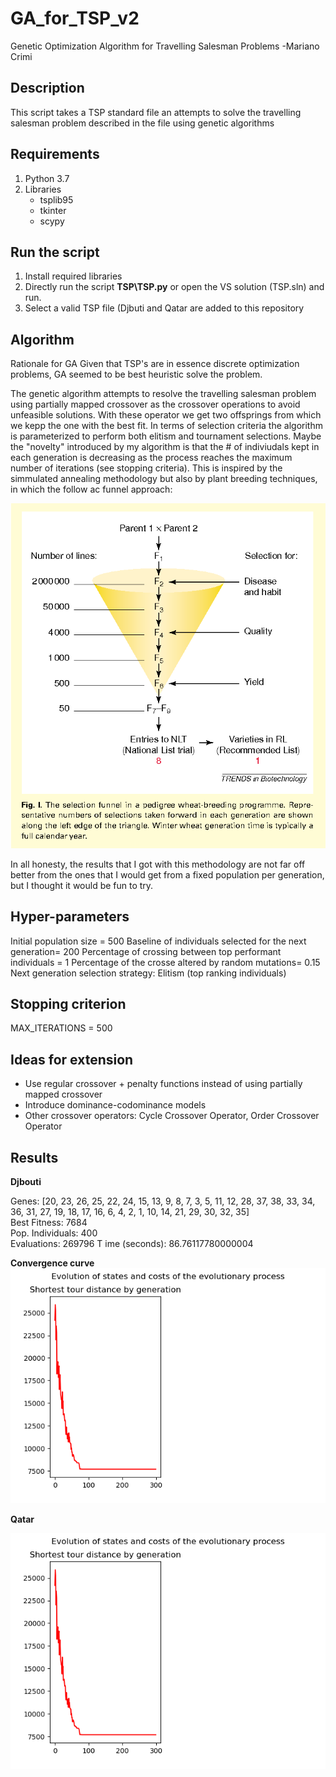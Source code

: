 # GA_for_TSP_v2
Genetic Optimization Algorithm for Travelling Salesman Problems
-Mariano Crimi

## Description
This script takes a TSP standard file an attempts to solve the travelling salesman problem described in the file using genetic algorithms

## Requirements
1. Python 3.7
2. Libraries
   - tsplib95
   - tkinter
   - scypy

## Run the script
1) Install required libraries
2) Directly run the script **TSP\TSP.py** or open the VS solution (TSP.sln) and run.
3) Select a valid TSP file (Djbuti and Qatar are added to this repository

## Algorithm
Rationale for GA
Given that TSP's are in essence discrete optimization problems, GA seemed to be best heuristic solve the problem.  

The genetic algorithm attempts to resolve the travelling salesman problem using partially mapped crossover as the crossover operations to avoid unfeasible solutions. With these operator we get two offsprings from which we kepp the one with the best fit. In terms of selection criteria the algorithm is parameterized to perform both elitism and tournament selections. 
Maybe the "novelty" introduced by my algorithm is that the # of indiviudals kept in each generation is decreasing as the process reaches the maximum number of iterations (see stopping criteria). This is inspired by the simmulated annealing methodology but also by plant breeding techniques, in which the follow ac funnel approach:

![Plant Breeding Strategy](https://github.com/mcrimi/GA_for_TSP_v2/blob/master/plant_breeding.png?raw=true)

In all honesty, the results that I got with this methodology are not far off better from the ones that I would get from a fixed population per generation, but I thought it would be fun to try.


## Hyper-parameters
Initial population size = 500
Baseline of individuals selected for the next generation=  200
Percentage of crossing between top performant individuals = 1
Percentage of the crosse altered by random mutations= 0.15
Next generation selection strategy: Elitism (top ranking individuals)

## Stopping criterion
MAX_ITERATIONS = 500


## Ideas for extension
- Use regular crossover + penalty functions instead of using partially mapped crossover
- Introduce dominance-codominance models
- Other crossover operators: Cycle Crossover Operator, Order Crossover Operator


## Results

**Djbouti**

Genes: [20, 23, 26, 25, 22, 24, 15, 13, 9, 8, 7, 3, 5, 11, 12, 28, 37, 38, 33, 34, 36, 31, 27, 19, 18, 17, 16, 6, 4, 2, 1, 10, 14, 21, 29, 30, 32, 35]	
Best Fitness: 7684	
Pop. Individuals: 400	
Evaluations: 269796	T
ime (seconds): 86.76117780000004

**Convergence curve**
![Djbouti](https://github.com/mcrimi/GA_for_TSP_v2/blob/master/Djbouti_convergence.png?raw=true)


**Qatar**

![Qatar](https://github.com/mcrimi/GA_for_TSP_v2/blob/master/Djbouti_convergence.png?raw=true)



